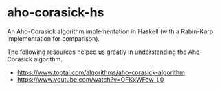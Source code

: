 # aho-corasick-hs
An Aho-Corasick algorithm implementation in Haskell (with a Rabin-Karp implementation for comparison).

The following resources helped us greatly in understanding the Aho-Corasick algorithm.
* https://www.toptal.com/algorithms/aho-corasick-algorithm
* https://www.youtube.com/watch?v=OFKxWFew_L0
